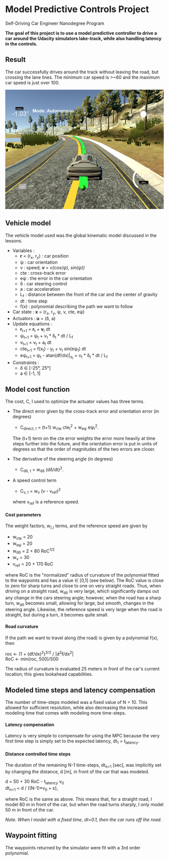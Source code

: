 # Model Predictive Controls Project
Self-Driving Car Engineer Nanodegree Program

**The goal of this project is to use a model predictive controller to drive a car around the Udacity simulators lake-track, while also handling latency in the controls.**

## Result
The car successfully drives around the track without leaving the road, but crossing the lane lines. The minimum car speed is >~60 and the maximum car speed is just over 100.

![example_top_speed](example_run_image.png)

## Vehicle model
The vehicle model used was the global kinematic model discussed in the lessons.
* Variables :
  - **r** = (r<sub>x</sub>, r<sub>y</sub>) : car position
  - &psi; : car orientation
  - v : speed; _**v** = v(cos(&psi;), sin(&psi;))_
  - cte : cross-track error
  - e&psi; : the error in the car orientation
  - &delta; : car steering control
  - a : car acceleration
  - L<sub>f</sub> : distance between the front of the car and the center of gravity
  - dt : time step
  - f(x) : polynomial describing the path we want to follow
* Car state : **x** = (r<sub>x</sub>, r<sub>y</sub>, &psi;, v, cte, e&psi;)
* Actuators : **u** = (&delta;, a)
* Update equations :
  - **r**<sub>t+1</sub> = **r**<sub>t</sub> + **v**<sub>t</sub>  dt
  - &psi;<sub>t+1</sub> = &psi;<sub>t</sub> + v<sub>t</sub> * &delta;<sub>t</sub> * dt / L<sub>f</sub>
  - v<sub>t+1</sub> = v<sub>t</sub> + a<sub>t</sub> dt
  - cte<sub>t+1</sub> = f(x<sub>t</sub>) - y<sub>t</sub> + v<sub>t</sub> sin(e&psi;<sub>t</sub>) dt
  - e&psi;<sub>t+1</sub> = &psi;<sub>t</sub> - atan(df/dx)|<sub>x<sub>t</sub></sub> + v<sub>t</sub> * &delta;<sub>t</sub> * dt / L<sub>f</sub>
* Constraints :
  - &delta; &in; [-25&deg;, 25&deg;]
  - a &in; [-1, 1]

## Model cost function
The cost, C, I used to optimize the actuator values has three terms.
* The direct error given by the cross-track error and orientation error (in degrees)
  - C<sub>direct, t</sub> = (t+1) w<sub>cte</sub> cte<sub>t</sub><sup>2</sup> + w<sub>e&psi;</sub> e&psi;<sub>t</sub><sup>2</sup>.

  The (t+1) term on the cte error weights the error more heavily at time steps further into the future, and the orientation error is put in units of degrees so that the order of magnitudes of the two errors are closer.
* The derivative of the steering angle (in degrees)
  - C<sub>d&delta;, t</sub> = w<sub>d&delta;</sub> (d&delta;/dt)<sup>2</sup>.
* A speed control term
  - C<sub>v, t</sub> = w<sub>v</sub> (v - v<sub>ref</sub>)<sup>2</sub>

  where v<sub>ref</sub> is a reference speed.

#### Cost parameters
The weight factors, w<sub>(.)</sub> terms, and the reference speed are given by
* w<sub>cte</sub> = 20
* w<sub>e&psi;</sub> = 20
* w<sub>d&delta;</sub> = 2 + 80 RoC<sup>1/2</sup>
* w<sub>v</sub> = 30
* v<sub>ref</sub> = 20 + 170 RoC

where RoC is the "normalized" radius of curvature of the polynomial fitted to the waypoints and has a value &in; [0,1] (see below). The RoC value is close to zero for sharp turns and close to one on very straight roads. Thus, when driving on a straight road, w<sub>d&delta;</sub> is very large, which significantly damps out any change in the cars steering angle; however, when the road has a sharp turn, w<sub>d&delta;</sub> becomes small, allowing for large, but smooth, changes in the steering angle. Likewise, the reference speed is very large when the road is straight, but during a turn, it becomes quite small.

#### Road curvature
If the path we want to travel along (the road) is given by a polynomial f(x), then

  roc &leftarrow; (1 + (df/dx)<sup>2</sup>)<sup>3/2</sup> / |d<sup>2</sup>f/dx<sup>2</sup>|  
  RoC &leftarrow; min(roc, 500)/500

The radius of curvature is evaluated 25 meters in front of the car's current location; this gives lookahead capabilities.

## Modeled time steps and latency compensation
The number of time-steps modeled was a fixed value of N = 10. This allowed for sufficient resolution, while also decreasing the increased modeling time that comes with modeling more time-steps.

#### Latency compensation
Latency is very simple to compensate for using the MPC because the very first time step is simply set to the expected latency, dt<sub>1</sub> = t<sub>latency</sub>.

#### Distance controlled time steps

The duration of the remaining N-1 time-steps, dt<sub>n>1</sub> [sec], was implicitly set by changing the distance, d [m], in front of the car that was modeled.

d = 50 + 30 RoC - t<sub>latency</sub> v<sub>0</sub>  
dt<sub>n>1</sub> = d / ((N-1)*v<sub>0</sub> + &epsilon;),  

where RoC is the same as above. This means that, for a straight road, I model 80 m in front of the car, but when the road turns sharply, I only model 50 m in front of the car.

_Note. When I model with a fixed time, dt=0.1, then the car runs off the road._


## Waypoint fitting
The waypoints returned by the simulator were fit with a 3rd order polynomial.
